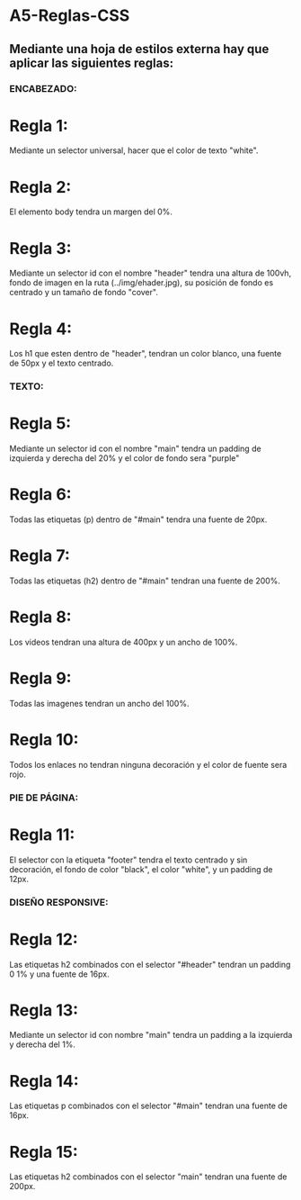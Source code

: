 # A5-Reglas-CSS
## Mediante una hoja de estilos externa hay que aplicar las siguientes reglas:
### ENCABEZADO:
# Regla 1:
Mediante un selector universal, hacer que  el color de texto "white".
# Regla 2:
El elemento body tendra un margen del 0%.
# Regla 3:
Mediante un selector id con el nombre "header" tendra una altura de 100vh, fondo de imagen en la ruta (../img/ehader.jpg), su posición de fondo es centrado y un tamaño de fondo "cover".
# Regla 4:
Los h1 que esten dentro de "header", tendran un color blanco, una fuente de 50px y el texto centrado.
### TEXTO:
# Regla 5:
Mediante un selector id con el nombre "main" tendra un padding de izquierda y derecha del 20% y el color de fondo sera "purple"
# Regla 6: 
Todas las etiquetas (p) dentro de "#main" tendra una fuente de 20px.
# Regla 7: 
Todas las etiquetas (h2) dentro de "#main" tendran una fuente de 200%.
# Regla 8:
Los videos tendran una altura de 400px y un ancho de 100%.
# Regla 9: 
Todas las imagenes tendran un ancho del 100%.
# Regla 10: 
Todos los enlaces no tendran ninguna decoración y el color de fuente sera rojo.
### PIE DE PÁGINA:
# Regla 11: 
El selector con la etiqueta "footer" tendra el texto centrado y sin decoración, el fondo de color "black", el color "white", y un padding de 12px.
### DISEÑO RESPONSIVE:
# Regla 12:
Las etiquetas h2 combinados con el selector "#header" tendran un padding 0 1% y una fuente de 16px.
# Regla 13:
Mediante un selector id con nombre "main" tendra un padding a la izquierda y derecha del 1%.
# Regla 14: 
Las etiquetas p combinados con el selector "#main" tendran una fuente de 16px.
# Regla 15: 
Las etiquetas h2 combinados con el selector "main" tendran una fuente de 200px.
